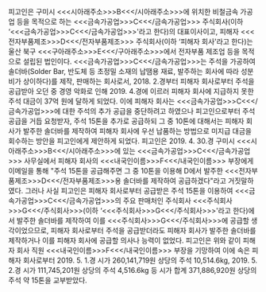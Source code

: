 피고인은 구미시 <<<시아래주소>>>B<<</시아래주소>>>에 위치한 비철금속 가공업 등을 목적으로 하는 <<<금속가공업>>>C<<</금속가공업>>> 주식회사(이하 ‘<<<금속가공업>>>C<<</금속가공업>>>'라고 한다)의 대표이사이고, 피해자 <<<전자부품제조>>>D<<</전자부품제조>>> 주식회사(이하 ‘피해자 회사'라고 한다)는 울산 북구 <<<구아래주소>>>E<<</구아래주소>>>에서 전자부품 제조업 등을 목적으로 설립된 법인이다.
<<<금속가공업>>>C<<</금속가공업>>>는 주석을 가공하여 솔더바(Solder Bar, 반도체 등 초정밀 소재의 납땜용 재료, 발주하는 회사에 따라 성분비가 상이하다)를 제작, 판매하는 회사로서, 2018. 2.경부터 피해자 회사로부터 주석을 공급받아 오던 중 경영 악화로 인해 2019. 4.경에 이르러 피해자 회사에 지급하지 못한 주석 대금이 37억 원에 달하게 되었다.
이에 피해자 회사는 <<<금속가공업>>>C<<</금속가공업>>>에 대한 주석의 추가 공급을 중단하려고 하였으나 피고인으로부터 주석 공급을 거듭 요청받자, 주석 15톤을 추가로 공급하되 그 중 10톤에 대해서는 피해자 회사가 발주한 솔더바를 제작하여 피해자 회사에 우선 납품하는 방법으로 미지급 대금을 회수하는 방안을 피고인에게 제안하게 되었다.
피고인은 2019. 4. 30.경 구미시 <<<시아래주소>>>B<<</시아래주소>>>에 있는 <<<금속가공업>>>C<<</금속가공업>>> 사무실에서 피해자 회사의 <<<내국인이름>>>F<<</내국인이름>>> 부장에게 이메일을 통해 "주석 15톤을 공급해주면 그 중 10톤을 이용해 D에서 발주한 <<<전자부품제조>>>D<<</전자부품제조>>>용 솔더바를 제작하여 공급하겠다"라고 거짓말하였다.
그러나 사실 피고인은 피해자 회사로부터 공급받은 주석 15톤을 이용하여 <<<금속가공업>>>C<<</금속가공업>>>의 주요 판매처인 주식회사 <<<주식회사>>>G<<</주식회사>>>(이하 ‘<<<주식회사>>>G<<</주식회사>>>'라고 한다)에서 발주한 솔더바를 제작하여 이를 <<<주식회사>>>G<<</주식회사>>>에 공급할 생각이었으므로, 피해자 회사로부터 주석을 공급받더라도 피해자 회사가 발주한 솔더바를 제작하거나 이를 피해자 회사에 공급할 의사나 능력이 없었다.
피고인은 위와 같이 피해자 회사 직원 <<<내국인이름>>>F<<</내국인이름>>> 부장을 기망하여 이에 속은 피해자 회사로부터 2019. 5. 1.경 시가 260,141,719원 상당의 주석 10,514.6kg, 2019. 5. 2.경 시가 111,745,201원 상당의 주석 4,516.6kg 등 시가 합계 371,886,920원 상당의 주석 약 15톤을 교부받았다.